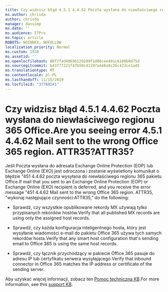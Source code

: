 ```yaml
---
title: Czy widzisz błąd 4.5.1 4.4.62 Poczta wysłana do niewłaściwego regionu 365 Office. ATTR35?
ms.author: chrisda
author: chrisda
manager: dansimp
ms.date: ''
ms.audience: ITPro
ms.topic: article
ROBOTS: NOINDEX, NOFOLLOW
localization_priority: Normal
ms.custom: 1938
ms.assetid: ''
ms.openlocfilehash: 08f7fad4069b129289f1d06cee401c6100b0d75d
ms.sourcegitcommit: b43f77221f47b50c41197a448a9c26c423ce1ad5
ms.translationtype: MT
ms.contentlocale: pl-PL
ms.lasthandoff: 11/15/2019
ms.locfileid: "37769241"
---
```

# <a name="are-you-seeing-error-451-4462-mail-sent-to-the-wrong-office-365-region-attr35"></a><span data-ttu-id="0bd06-103">Czy widzisz błąd 4.5.1 4.4.62 Poczta wysłana do niewłaściwego regionu 365 Office.</span><span class="sxs-lookup"><span data-stu-id="0bd06-103">Are you seeing error 4.5.1 4.4.62 Mail sent to the wrong Office 365 region.</span></span> <span data-ttu-id="0bd06-104">ATTR35?</span><span class="sxs-lookup"><span data-stu-id="0bd06-104">ATTR35?</span></span>

<span data-ttu-id="0bd06-105">Jeśli Poczta wysłana do adresata Exchange Online Protection (EOP) lub Exchange Online (EXO) jest odroczona i zostanie wyświetlony komunikat o błędzie "451 4.4.62 poczta wysyłana do niewłaściwego regionu 365 pakietu Office.</span><span class="sxs-lookup"><span data-stu-id="0bd06-105">If mail that you sent to an Exchange Online Protection (EOP) or Exchange Online (EXO) recipient is deferred, and you receive the error message "451 4.4.62 Mail sent to the wrong Office 365 region.</span></span> <span data-ttu-id="0bd06-106">ATTR35, "wykonaj następujące czynności:</span><span class="sxs-lookup"><span data-stu-id="0bd06-106">ATTR35," do the following:</span></span>

- <span data-ttu-id="0bd06-107">Sprawdź, czy wszystkie opublikowane rekordy MX używają tylko przypisanych rekordów hostów.</span><span class="sxs-lookup"><span data-stu-id="0bd06-107">Verify that all published MX records are using only the assigned host records.</span></span>

- <span data-ttu-id="0bd06-108">Sprawdź, czy każda konfiguracja inteligentnego hosta, który jest wysyłanie wiadomości e-mail do pakietu Office 365 używa tych samych rekordów hosta.</span><span class="sxs-lookup"><span data-stu-id="0bd06-108">Verify that any smart host configuration that's sending email to Office 365 is using the same host records.</span></span>

- <span data-ttu-id="0bd06-109">Sprawdź, czy łącznik przychodzący w pakiecie Office 365 pasuje do adresu IP lub certyfikatu serwera wysyłającego.</span><span class="sxs-lookup"><span data-stu-id="0bd06-109">Verify that inbound connector in Office 365 matches the IP address or certificate of the sending server.</span></span>

<span data-ttu-id="0bd06-110">Aby uzyskać więcej informacji, zobacz ten [Pomoc techniczna KB](https://support.microsoft.com/help/4057301/attr35-response-code-when-mail-is-sent-to-eop-exo).</span><span class="sxs-lookup"><span data-stu-id="0bd06-110">For more information, see this [support KB](https://support.microsoft.com/help/4057301/attr35-response-code-when-mail-is-sent-to-eop-exo).</span></span>
